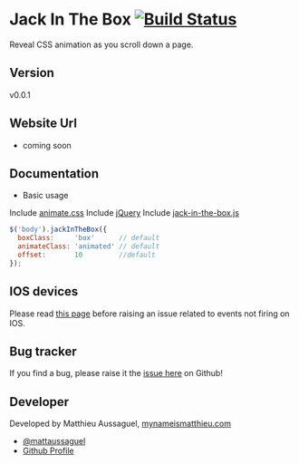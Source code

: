 # Jack In The Box [![Build Status](https://secure.travis-ci.org/matthieua/jackInTheBox.png?branch=master)](http://travis-ci.org/matthieua/jackInTheBox)

Reveal CSS animation as you scroll down a page.

## Version

v0.0.1

## Website Url

- coming soon

## Documentation

- Basic usage

Include [animate.css](https://github.com/daneden/animate.css)
Include [jQuery](https://github.com/jquery/jquery)
Include [jack-in-the-box.js](https://github.com/matthieua/jackInTheBox)

```javascript
$('body').jackInTheBox({
  boxClass:     'box'      // default
  animateClass: 'animated' // default
  offset:       10         //default
});
```

## IOS devices

Please read [this page](https://developer.apple.com/library/safari/documentation/appleapplications/reference/SafariWebContent/HandlingEvents/HandlingEvents.html) before raising an issue related to events not firing on IOS.

## Bug tracker

If you find a bug, please raise it the [issue here](https://github.com/matthieua/jackInTheBox/issues) on Github!

## Developer

Developed by Matthieu Aussaguel, [mynameismatthieu.com](http://mynameismatthieu.com)

+ [@mattaussaguel](http://twitter.com/mattaussaguel)
+ [Github Profile](http://github.com/matthieua)
